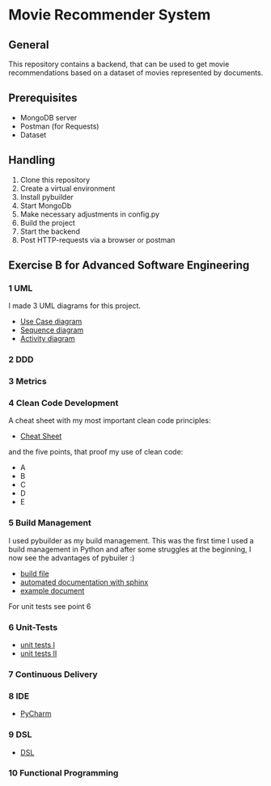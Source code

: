 # Movie Recommender System

## General
This repository contains a backend, 
that can be used to get movie recommendations 
based on a dataset of movies represented by documents. 


## Prerequisites
* MongoDB server
* Postman (for Requests)
* Dataset

## Handling
1. Clone this repository
2. Create a virtual environment
3. Install pybuilder
4. Start MongoDb
5. Make necessary adjustments in config.py
6. Build the project 
7. Start the backend
8. Post HTTP-requests via a browser or postman

## Exercise B for Advanced Software Engineering
### 1 UML
   
I made 3 UML diagrams for this project.
   * [Use Case diagram](tasks/uml_diagrams/use_case_diagram.png)
   * [Sequence diagram](tasks/uml_diagrams/sequence_diagram.png)
   * [Activity diagram](tasks/uml_diagrams/activity_diagram.png)
### 2 DDD
### 3 Metrics
### 4 Clean Code Development
   
A cheat sheet with my most important clean code principles:
   * [Cheat Sheet](tasks/clean_code_cheat_sheet.py)
   
and the five points, that proof my use of clean code:
   * A
   * B
   * C
   * D
   * E
### 5 Build Management
   
I used pybuilder as my build management. This was the first time I used a build management in Python 
   and after some struggles at the beginning, I now see the advantages of pybuiler :)
   * [build file](build.py)
   * [automated documentation with sphinx](docs)
   * [example document](tasks/documentation/documentation.html)
   
For unit tests see point 6
### 6 Unit-Tests
   * [unit tests I](src/unittest/python/modeling/model_training_tests.py)
   * [unit tests II](src/unittest/python/processing/data_processing_tests.py)
### 7 Continuous Delivery
### 8 IDE
   * [PyCharm](tasks/ide_pycharm.md)
### 9 DSL
   * [DSL](tasks/dsl)
### 10 Functional Programming